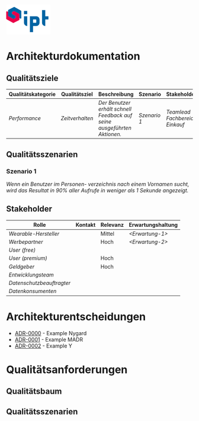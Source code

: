 ![ipt](./images/ipt.png)
# Architekturdokumentation

## Qualitätsziele


| Qualitätskategorie      | Qualitätsziel        | Beschreibung        | Szenario     | Stakeholder                    |
|--------------|----------------|-----------------|--------------|--------------------------------|
| *Performance* | *Zeitverhalten* | *Der Benutzer erhält schnell Feedback auf seine ausgeführten Aktionen.* | *Szenario 1* | *Teamlead Fachbereich Einkauf* |


## Qualitätsszenarien

### Szenario 1

*Wenn ein Benutzer im Personen- verzeichnis nach einem Vornamen sucht, wird das Resultat in 90% aller Aufrufe in weniger als 1 Sekunde angezeigt.*



## Stakeholder

| Rolle                     | Kontakt | Relevanz | Erwartungshaltung |
| ------------------------- | ------- | -------- | ----------------- |
| *Wearable-Hersteller*     |         | Mittel   | *\<Erwartung-1>*  |
| *Werbepartner*            |         | Hoch     | *\<Erwartung-2>*  |
| *User (free)*             |         |          |                   |
| *User (premium)*          |         | Hoch     |                   |
| *Geldgeber*               |         | Hoch     |                   |
| *Entwicklungsteam*        |         |          |                   |
| *Datenschutzbeauftragter* |         |          |                   |
| *Datenkonsumenten*        |         |          |                   |



# Architekturentscheidungen

* [ADR-0000](./adr/0000-nygard-example.md) - Example Nygard
* [ADR-0001](./adr/0001-MADR-example.md) - Example MADR
* [ADR-0002](./adr/0002-Y-example.md) - Example Y


# Qualitätsanforderungen

## Qualitätsbaum

## Qualitätsszenarien
